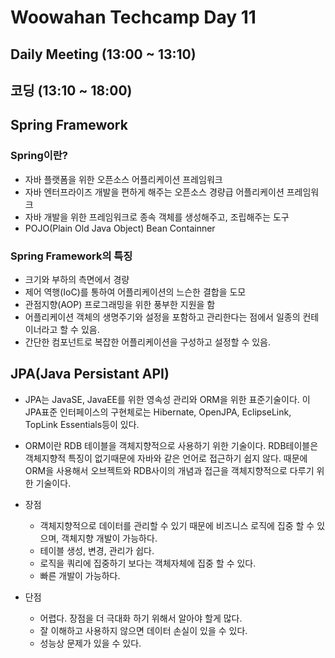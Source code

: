 # Woowahan Techcamp Day 11

## Daily Meeting (13:00 ~ 13:10)
## 코딩 (13:10 ~ 18:00) 

## Spring Framework
### Spring이란? 

- 자바 플랫폼을 위한 오픈소스 어플리케이션 프레임워크
- 자바 엔터프라이즈 개발을 편하게 해주는 오픈소스 경량급 어플리케이션 프레임워크
- 자바 개발을 위한 프레임워크로 종속 객체를 생성해주고, 조립해주는 도구
- POJO(Plain Old Java Object) Bean Containner

### Spring Framework의 특징

- 크기와 부하의 측면에서 경량
- 제어 역행(IoC)를 통하여 어플리케이션의 느슨한 결합을 도모 
- 관점지향(AOP) 프로그래밍을 위한 풍부한 지원을 함 
- 어플리케이션 객체의 생명주기와 설정을 포함하고 관리한다는 점에서 일종의 컨테이너라고 할 수 있음.
- 간단한 컴포넌트로 복잡한 어플리케이션을 구성하고 설정할 수 있음.


## JPA(Java Persistant API)

- JPA는 JavaSE, JavaEE를 위한 영속성 관리와 ORM을 위한 표준기술이다. 이 JPA표준 인터페이스의 구현체로는 Hibernate, OpenJPA, EclipseLink, TopLink Essentials등이 있다. 
- ORM이란 RDB 테이블을 객체지향적으로 사용하기 위한 기술이다. RDB테이블은 객체지향적 특징이 없기때문에 자바와 같은 언어로 접근하기 쉽지 않다. 때문에 ORM을 사용해서 오브젝트와 RDB사이의 개념과 접근을 객체지향적으로 다루기 위한 기술이다. 

- 장점
	- 객체지향적으로 데이터를 관리할 수 있기 때문에 비즈니스 로직에 집중 할 수 있으며, 객체지향 개발이 가능하다. 
	- 테이블 생성, 변경, 관리가 쉽다.
	- 로직을 쿼리에 집중하기 보다는 객체자체에 집중 할 수 있다. 
	- 빠른 개발이 가능하다. 

- 단점
	- 어렵다. 장점을 더 극대화 하기 위해서 알아야 할게 많다. 
	- 잘 이해하고 사용하지 않으면 데이터 손실이 있을 수 있다. 
	- 성능상 문제가 있을 수 있다.

	
	